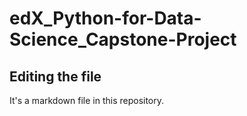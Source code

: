# edX_Python-for-Data-Science_Capstone-Project

## Editing the file

It's a markdown file in this repository.
